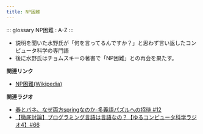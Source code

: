 ```yaml
---
title: NP困難
---
```


::: glossary
NP困難 : A-Z
:::

-   説明を聞いた水野氏が「何を言ってるんですか？」と思わず言い返したコンピュータ科学の専門語
-   後に水野氏はチョムスキーの著書で「NP困難」との再会を果たす。

**関連リンク**

-   [NP困難(Wikipedia)](https://ja.wikipedia.org/wiki/NP困難)

**関連ラジオ**

-   [春とバネ、なぜ両方springなのか-多義語パズルへの招待
    #12](https://www.youtube.com/watch?v=xE91uqIpOMU)
-   [【徹底討論】プログラミング言語は言語なの？【ゆるコンピュータ科学ラジオ4】#66](https://www.youtube.com/watch?v=ru1ZVmytMoo)

